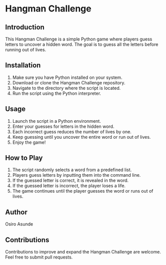# Hangman Challenge

## Introduction
This Hangman Challenge is a simple Python game where players guess letters to uncover a hidden word. The goal is to guess all the letters before running out of lives.

## Installation
1. Make sure you have Python installed on your system.
2. Download or clone the Hangman Challenge repository.
3. Navigate to the directory where the script is located.
4. Run the script using the Python interpreter.

## Usage
1. Launch the script in a Python environment.
2. Enter your guesses for letters in the hidden word.
3. Each incorrect guess reduces the number of lives by one.
4. Keep guessing until you uncover the entire word or run out of lives.
5. Enjoy the game!

## How to Play
1. The script randomly selects a word from a predefined list.
2. Players guess letters by inputting them into the command line.
3. If the guessed letter is correct, it is revealed in the word.
4. If the guessed letter is incorrect, the player loses a life.
5. The game continues until the player guesses the word or runs out of lives.

## Author
Osiro Asunde

## Contributions
Contributions to improve and expand the Hangman Challenge are welcome. Feel free to submit pull requests.

